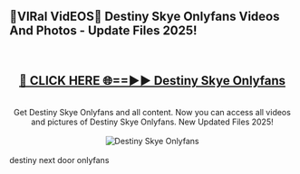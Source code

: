 <h2>🔴VIRal VidEOS🔴 Destiny Skye Onlyfans Videos And Photos - Update Files 2025!</h2>
<br>
<div align="center">
<h2><a href="https://virallinks.top/odZfE0" rel="nofollow">🔴 CLICK HERE 🌐==►► Destiny Skye Onlyfans</a></h2>
<br>
Get Destiny Skye Onlyfans and all content. Now you can access all videos and pictures of Destiny Skye Onlyfans. New Updated Files 2025!
<br>
<br>
<a href="https://virallinks.top/odZfE0" rel="nofollow" data-target="animated-image.originalLink"><img src="https://i.imgur.com/dJHk4Zq.gif)" alt="Destiny Skye Onlyfans" style="max-width: 100%; display: inline-block;" data-target="animated-image.originalImage"></a>
</div>
<br>
destiny next door onlyfans